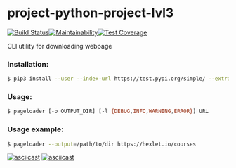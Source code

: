 # project-python-project-lvl3

[![Build Status](https://travis-ci.org/alexofechoes/python-project-lvl3.svg?branch=master)](https://travis-ci.org/alexofechoes/python-project-lvl3)[![Maintainability](https://api.codeclimate.com/v1/badges/b02356e6aa28085e7ee7/maintainability)](https://codeclimate.com/github/alexofechoes/python-project-lvl3/maintainability)[![Test Coverage](https://api.codeclimate.com/v1/badges/b02356e6aa28085e7ee7/test_coverage)](https://codeclimate.com/github/alexofechoes/python-project-lvl3/test_coverage)

CLI utility for downloading webpage

### Installation:
```bash
$ pip3 install --user --index-url https://test.pypi.org/simple/ --extra-index-url https://pypi.org/simple alexofechoes-pageloader
```

### Usage:
```bash
$ pageloader [-o OUTPUT_DIR] [-l {DEBUG,INFO,WARNING,ERROR}] URL
```

### Usage example:
```bash
$ pageloader --output=/path/to/dir https://hexlet.io/courses
```

[![asciicast](https://asciinema.org/a/l7w7uWfIx5eWxTNAdOHNWNgrf.svg)](https://asciinema.org/a/l7w7uWfIx5eWxTNAdOHNWNgrf)
[![asciicast](https://asciinema.org/a/C3oy3VUUuiPexWmB5eJPxveDO.svg)](https://asciinema.org/a/C3oy3VUUuiPexWmB5eJPxveDO)
